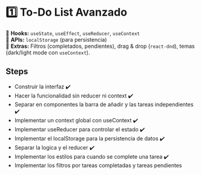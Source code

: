 # 1️⃣ **To-Do List Avanzado**

🔹 **Hooks:** `useState`, `useEffect`, `useReducer`, `useContext`  
🔹 **APIs:** `localStorage` (para persistencia)  
🔹 **Extras:** Filtros (completados, pendientes), drag & drop (`react-dnd`), temas (dark/light mode con `useContext`).

## Steps

-  Construir la interfaz ✔️
-  Hacer la funcionalidad sin reducer ni context ✔️
-  Separar en componentes la barra de añadir y las tareas independientes ✔️
-  Implementar un context global con useContext ✔️
-  Implementar useReducer para controlar el estado ✔️
-  Implementar el localStorage para la persistencia de datos ✔️
-  Separar la logica y el reducer ✔️
-  Implementar los estilos para cuando se complete una tarea ✔️
-  Implementar los filtros por tareas completadas y tareas pendientes

